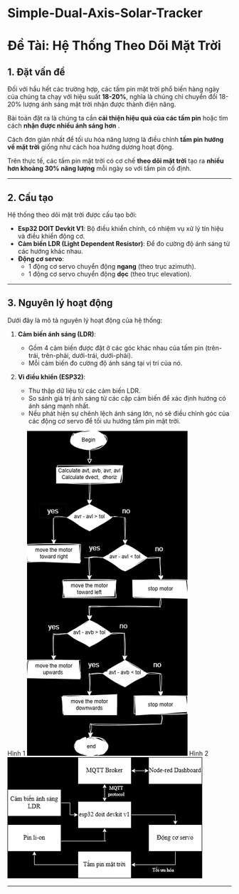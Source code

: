 # Simple-Dual-Axis-Solar-Tracker
# **Đề Tài: Hệ Thống Theo Dõi Mặt Trời**

## **1. Đặt vấn đề**
Đối với hầu hết các trường hợp, các tấm pin mặt trời phổ biến hàng ngày của chúng ta chạy với hiệu suất **18-20%**, nghĩa là chúng chỉ chuyển đổi 18-20% lượng ánh sáng mặt trời nhận được thành điện năng.  

Bài toán đặt ra là chúng ta cần **cải thiện hiệu quả của các tấm pin** hoặc tìm cách **nhận được nhiều ánh sáng hơn** .  

Cách đơn giản nhất để tối ưu hóa năng lượng là điều chỉnh **tấm pin hướng về mặt trời** giống như cách hoa hướng dương hoạt động.  

Trên thực tế, các tấm pin mặt trời có cơ chế **theo dõi mặt trời** tạo ra **nhiều hơn khoảng 30% năng lượng** mỗi ngày so với tấm pin cố định.

---

## **2. Cấu tạo**
Hệ thống theo dõi mặt trời được cấu tạo bởi:
- **Esp32 DOIT Devkit V1**: Bộ điều khiển chính, có nhiệm vụ xử lý tín hiệu và điều khiển động cơ.
- **Cảm biến LDR (Light Dependent Resistor)**: Để đo cường độ ánh sáng từ các hướng khác nhau.
- **Động cơ servo**:
  - 1 động cơ servo chuyển động **ngang** (theo trục azimuth).
  - 1 động cơ servo chuyển động **dọc** (theo trục elevation).

---

## **3. Nguyên lý hoạt động**
Dưới đây là mô tả nguyên lý hoạt động của hệ thống:
1. **Cảm biến ánh sáng (LDR)**:
   - Gồm 4 cảm biến được đặt ở các góc khác nhau của tấm pin (trên-trái, trên-phải, dưới-trái, dưới-phải).
   - Mỗi cảm biến đo cường độ ánh sáng tại vị trí của nó.

2. **Vi điều khiển (ESP32)**:
   - Thu thập dữ liệu từ các cảm biến LDR.
   - So sánh giá trị ánh sáng từ các cặp cảm biến để xác định hướng có ánh sáng mạnh nhất.
   - Nếu phát hiện sự chênh lệch ánh sáng lớn, nó sẽ điều chỉnh góc của các động cơ servo để tối ưu hướng tấm pin mặt trời.

Hình 1
     ![Hình 1](dual-axis-solar-tracker.png)
Hình 2
     ![Hình 2](so-do-khoi.png)


---

